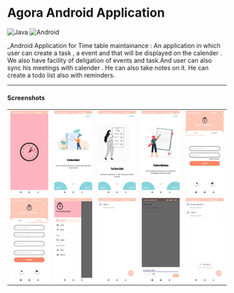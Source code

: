 # Agora Android Application

![Java](https://img.shields.io/badge/Kotlin-0095D5?&style=for-the-badge&logo=kotlin&logoColor=white)
![Android](https://img.shields.io/badge/Android-3DDC84?style=for-the-badge&logo=android&logoColor=white)


_Android Application for Time table maintainance : An application in which user can create a  task , a event and that will be displayed on the calender . We also have facility of deligation of events and task.And user can also sync his meetings with calender . 
He can also take notes on it. He can create a todo list also with reminders.

---

#### Screenshots

<table>
    <tr>
     <td><kbd><img src="Screenshot_2022-04-19-19-59-41-273_com.example.trackbuddy.jpg"></kbd></td>
     <td><kbd><img src="Screenshot_2022-04-19-19-59-44-771_com.example.trackbuddy.jpg"></kbd></td>
     <td><kbd><img src="Screenshot_2022-04-19-19-59-46-919_com.example.trackbuddy.jpg"></kbd></td>
     <td><kbd><img src="Screenshot_2022-04-19-19-59-50-013_com.example.trackbuddy.jpg"></kbd></td>
     <td><kbd><img src="Screenshot_2022-04-19-19-59-58-918_com.example.trackbuddy.jpg"></kbd></td>
     <tr> 
      <td><kbd><img src="Screenshot_2022-04-19-20-00-03-659_com.example.trackbuddy.jpg"></kbd></td>
      <td><kbd><img src="Screenshot_2022-04-19-20-00-29-846_com.example.trackbuddy.jpg"></kbd></td>
      <td><kbd><img src="Screenshot_2022-04-19-20-00-32-833_com.example.trackbuddy.jpg"></kbd></td>
      <td><kbd><img src="Screenshot_2022-04-19-20-00-52-626_com.example.trackbuddy.jpg"></kbd></td>
      <td><kbd><img src="Screenshot_2022-04-19-20-01-14-366_com.example.trackbuddy.jpg"></kbd></td>
    </tr>
  </table>

